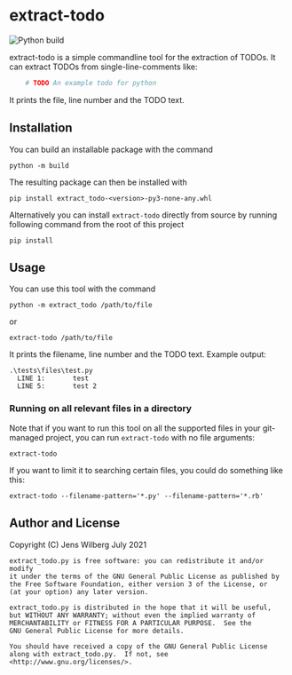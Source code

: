 # extract-todo

![Python build](https://github.com/follnoob/extract-todo/workflows/Python%20build/badge.svg)

extract-todo is a simple commandline tool for the extraction of TODOs.
It can extract TODOs from single-line-comments like:

```python
    # TODO An example todo for python
```

It prints the file, line number and the TODO text.

## Installation

You can build an installable package with the command

    python -m build

The resulting package can then be installed with

    pip install extract_todo-<version>-py3-none-any.whl

Alternatively you can install `extract-todo` directly from source by running
following command from the root of this project

    pip install

## Usage

You can use this tool with the command

    python -m extract_todo /path/to/file

or

    extract-todo /path/to/file

It prints the filename, line number and the TODO text. Example output:

    .\tests\files\test.py
      LINE 1:       test
      LINE 5:       test 2

### Running on all relevant files in a directory

Note that if you want to run this tool on all the supported files in your
git-managed project, you can run `extract-todo` with no file arguments:

    extract-todo

If you want to limit it to searching certain files, you could do something like this:

    extract-todo --filename-pattern='*.py' --filename-pattern='*.rb'

## Author and License

Copyright (C) Jens Wilberg July 2021

    extract_todo.py is free software: you can redistribute it and/or modify
    it under the terms of the GNU General Public License as published by
    the Free Software Foundation, either version 3 of the License, or
    (at your option) any later version.

    extract_todo.py is distributed in the hope that it will be useful,
    but WITHOUT ANY WARRANTY; without even the implied warranty of
    MERCHANTABILITY or FITNESS FOR A PARTICULAR PURPOSE.  See the
    GNU General Public License for more details.

    You should have received a copy of the GNU General Public License
    along with extract_todo.py.  If not, see <http://www.gnu.org/licenses/>.
